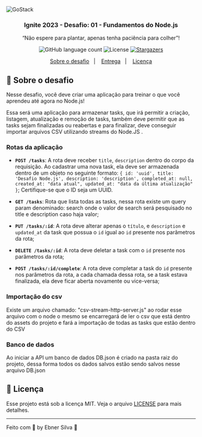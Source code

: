 <img alt="GoStack" src="https://storage.googleapis.com/golden-wind/bootcamp-gostack/header-desafios.png" />

<h3 align="center">
  Ignite 2023 - Desafio: 01 - Fundamentos do Node.js
</h3>

<p align="center">“Não espere para plantar, apenas tenha paciência para colher”!</blockquote>

<p align="center">
  <img alt="GitHub language count" src="https://img.shields.io/github/languages/count/ebnersilva/challenge-ignite-01-fundamentals-nodejs?color=%2304D361">

  <img alt="License" src="https://img.shields.io/badge/license-MIT-%2304D361">

  <a href="https://github.com/ebnersilva/challenge-ignite-01-fundamentals-nodejs/stargazers">
    <img alt="Stargazers" src="https://img.shields.io/github/stars/ebnersilva/challenge-ignite-01-fundamentals-nodejs?style=social">
  </a>
</p>

<p align="center">
  <a href="#rocket-sobre-o-desafio">Sobre o desafio</a>&nbsp;&nbsp;&nbsp;|&nbsp;&nbsp;&nbsp;
  <a href="#calendar-entrega">Entrega</a>&nbsp;&nbsp;&nbsp;|&nbsp;&nbsp;&nbsp;
  <a href="#memo-licença">Licença</a>
</p>

## :rocket: Sobre o desafio

Nesse desafio, você deve criar uma aplicação para treinar o que você aprendeu até agora no Node.js!

Essa será uma aplicação para armazenar tasks, que irá permitir a criação, listagem, atualização e remoção de tasks, também deve permitir que as tasks sejam finalizadas ou reabertas e para finalizar, deve conseguir importar arquivos CSV utilizando streams do Node.JS .

### Rotas da aplicação

- **`POST /tasks`**: A rota deve receber `title`, `description` dentro do corpo da requisição. Ao cadastrar uma nova task, ela deve ser armazenada dentro de um objeto no seguinte formato: `{ id: 'uuid', title: 'Desafio Node.js', description: 'description', completed_at: null, created_at: "data atual", updated_at: "data da última atualização" }`; Certifique-se que o ID seja um UUID.

- **`GET /tasks`**: Rota que lista todas as tasks, nessa rota existe um query param denominado: search onde o valor de search será pesquisado no title e description caso haja valor;

- **`PUT /tasks/:id`**: A rota deve alterar apenas o `título`, e `description` e `updated_at` da task que possua o `id` igual ao `id` presente nos parâmetros da rota;

- **`DELETE /tasks/:id`**: A rota deve deletar a task com o `id` presente nos parâmetros da rota;

- **`POST /tasks/:id/complete`**: A rota deve completar a task do `id` presente nos parâmetros da rota, a cada chamada dessa rota, se a task estava finalizada, ela deve ficar aberta novamente ou vice-versa;

### Importação do csv

Existe um arquivo chamado: "csv-stream-http-server.js" ao rodar esse arquivo com o node o mesmo se encarregará de ler o csv que está dentro do assets do projeto e fará a importação de todas as tasks que estão dentro do CSV

### Banco de dados

Ao iniciar a API um banco de dados DB.json é criado na pasta raiz do projeto, dessa forma todos os dados salvos estão sendo salvos nesse arquivo DB.json

## :memo: Licença

Esse projeto está sob a licença MIT. Veja o arquivo [LICENSE](LICENSE.md) para mais detalhes.

---

Feito com 💜 by Ebner Silva :wave: